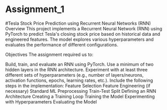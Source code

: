 # Assignment_1

#Tesla Stock Price Prediction using Recurrent Neural Networks (RNN) Overview
This project implements a Recurrent Neural Network (RNN) using PyTorch to predict Tesla's closing stock price based on historical data and engineered features. The model explores various hyperparameters and evaluates the performance of different configurations.

Objectives
The assignment required us to:

Build, train, and evaluate an RNN using PyTorch.
Use a minimum of two hidden layers in the RNN architecture.
Experiment with at least three different sets of hyperparameters (e.g., number of layers/neurons, activation functions, epochs, learning rates, etc.).
Include the following steps in the implementation:
Feature Selection
Feature Engineering (if necessary)
Standard ML Preprocessing
Train-Test Split
Defining an RNN Architecture
Creating a Training Loop
Training the Model
Experimenting with Hyperparameters
Evaluating the Model

